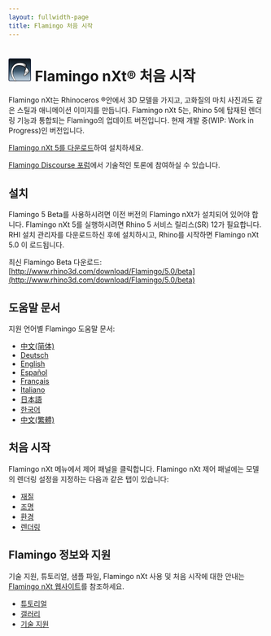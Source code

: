 ```yaml
---
layout: fullwidth-page
title: Flamingo 처음 시작
---
```


# ![images/flamingotab.svg](images/flamingotab.svg) Flamingo nXt® 처음 시작
Flamingo nXt는 Rhinoceros ®안에서 3D 모델을 가지고, 고화질의 마치 사진과도 같은 스틸과 애니메이션 이미지를 만듭니다. Flamingo nXt 5는, Rhino 5에 탑재된 렌더링 기능과 통합되는 Flamingo의 업데이트 버전입니다. 현재 개발 중(WIP: Work in Progress)인 버전입니다.

[Flamingo nXt 5를 다운로드](http://www.rhino3d.com/download/flamingo/5/beta)하여 설치하세요.

[Flamingo Discourse 포럼](http://discourse.mcneel.com/c/rendering/flamingo)에서 기술적인 토론에 참여하실 수 있습니다.

## 설치

Flamingo 5 Beta를 사용하시려면 이전 버전의 Flamingo nXt가 설치되어 있어야 합니다. Flamingo nXt 5를 실행하시려면 Rhino 5 서비스 릴리스(SR) 12가 필요합니다.
RHI 설치 관리자를 다운로드하신 후에 설치하시고, Rhino를 시작하면 Flamingo nXt 5.0 이 로드됩니다.

최신 Flamingo Beta 다운로드: [http://www.rhino3d.com/download/Flamingo/5.0/beta](http://www.rhino3d.com/download/Flamingo/5.0/beta)

## 도움말 문서
지원 언어별 Flamingo 도움말 문서:

* [中文(简体)]({{baseurl}}/cn/flamingo/5/help)
* [Deutsch]({{baseurl}}/de/flamingo/5/help)
* [English]({{baseurl}}/en/flamingo/5/help)
* [Español]({{baseurl}}/es/flamingo/5/help)
* [Français]({{baseurl}}/fr/flamingo/5/help)
* [Italiano]({{baseurl}}/it/flamingo/5/help)
* [日本語]({{baseurl}}/jp/flamingo/5/help)
* [한국어]({{baseurl}}/kr/flamingo/5/help)
* [中文(繁體)]({{baseurl}}/tw/flamingo/5/help)

## 처음 시작
Flamingo nXt 메뉴에서 제어 패널을 클릭합니다. Flamingo nXt 제어 패널에는 모델의 렌더링 설정을 지정하는 다음과 같은 탭이 있습니다:

* [재질](../help/material-editor.html)
* [조명](../help/lighting-tab.html)
* [환경](../help/environment-tab.html)
* [렌더링](../help/render-tab.html)

## Flamingo 정보와 지원
기술 지원, 튜토리얼, 샘플 파일, Flamingo nXt 사용 및 처음 시작에 대한 안내는 [Flamingo nXt 웹사이트](http://nxt.flamingo3d.com/)를 참조하세요.

 * [튜토리얼](http://nxt.flamingo3d.com/page/tutorials-and-documentation-kr)
 * [갤러리](http://nxt.flamingo3d.com/photo)
 * [기술 지원](http://discourse.mcneel.com/c/rendering/flamingo)

